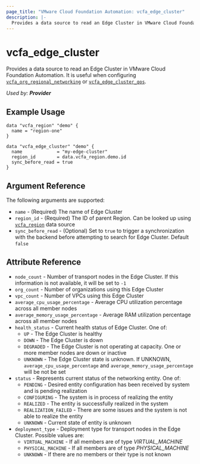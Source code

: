 ```yaml
---
page_title: "VMware Cloud Foundation Automation: vcfa_edge_cluster"
description: |-
  Provides a data source to read an Edge Cluster in VMware Cloud Foundation Automation.
---
```


# vcfa_edge_cluster

Provides a data source to read an Edge Cluster in VMware Cloud Foundation Automation. It is useful when configuring
[`vcfa_org_regional_networking`](/providers/vmware/vcfa/latest/docs/resources/org_regional_networking) or
[`vcfa_edge_cluster_qos`](/providers/vmware/vcfa/latest/docs/resources/edge_cluster_qos).

_Used by: **Provider**_

## Example Usage

```hcl
data "vcfa_region" "demo" {
  name = "region-one"
}

data "vcfa_edge_cluster" "demo" {
  name             = "my-edge-cluster"
  region_id        = data.vcfa_region.demo.id
  sync_before_read = true
}
```

## Argument Reference

The following arguments are supported:

- `name` - (Required) The name of Edge Cluster
- `region_id` - (Required) The ID of parent Region. Can be looked up using
  [`vcfa_region`](/providers/vmware/vcfa/latest/docs/data-sources/region) data source
- `sync_before_read` - (Optional) Set to `true` to trigger a synchronization with the backend before attempting to search for Edge
  Cluster. Default `false`

## Attribute Reference

- `node_count` - Number of transport nodes in the Edge Cluster. If this information is not
  available, it will be set to `-1`
- `org_count` - Number of organizations using this Edge Cluster
- `vpc_count` - Number of VPCs using this Edge Cluster
- `average_cpu_usage_percentage` - Average CPU utilization percentage across all member nodes
- `average_memory_usage_percentage` - Average RAM utilization percentage across all member nodes
- `health_status` - Current health status of Edge Cluster. One of:
  - `UP` - The Edge Cluster is healthy
  - `DOWN` - The Edge Cluster is down
  - `DEGRADED` - The Edge Cluster is not operating at capacity. One or more member nodes are down or inactive
  - `UNKNOWN` - The Edge Cluster state is unknown. If UNKNOWN, `average_cpu_usage_percentage` and `average_memory_usage_percentage` will be not be set
- `status` - Represents current status of the networking entity. One of:
  - `PENDING` - Desired entity configuration has been received by system and is pending realization
  - `CONFIGURING` - The system is in process of realizing the entity
  - `REALIZED` - The entity is successfully realized in the system
  - `REALIZATION_FAILED` - There are some issues and the system is not able to realize the entity
  - `UNKNOWN` - Current state of entity is unknown
- `deployment_type` - Deployment type for transport nodes in the Edge Cluster. Possible values are:
  - `VIRTUAL_MACHINE` - If all members are of type _VIRTUAL_MACHINE_
  - `PHYSICAL_MACHINE` - If all members are of type _PHYSICAL_MACHINE_
  - `UNKNOWN` - If there are no members or their type is not known
